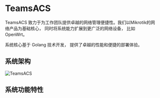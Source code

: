# TeamsACS

TeamsACS 致力于为工作团队提供卓越的网络管理便捷性。我们以Mikrotik的网络产品为基础核心， 同时将系统能力扩展到更广泛的网络设备， 比如 OpenWrt。

系统核心基于 Golang 技术开发， 提供了卓越的性能和便捷的部署体验。

## 系统架构

![TeamsACS](https://user-images.githubusercontent.com/377938/97300818-e7032680-1891-11eb-9b7d-6f10b103a5cd.png)

## 系统功能特性

